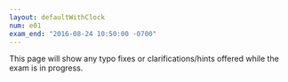 ```yaml
---
layout: defaultWithClock
num: e01
exam_end: "2016-08-24 10:50:00 -0700"
---
```


This page will show any typo fixes or clarifications/hints offered while the exam is in progress.
